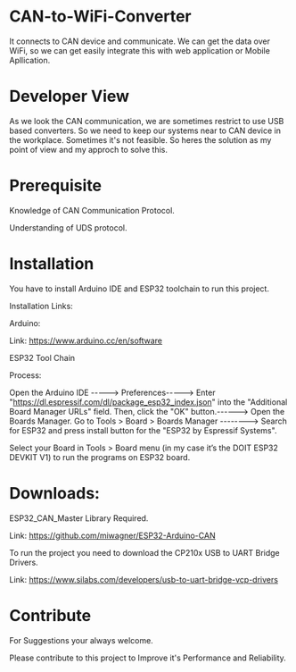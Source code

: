 # CAN-to-WiFi-Converter

It connects to CAN device and communicate. We can get the data over WiFi, so we can get easily integrate this with web application or Mobile Apllication.

# Developer View

As we look the CAN communication, we are sometimes restrict to use USB based converters. So we need to keep our systems near to CAN device in the workplace. Sometimes it's not feasible. So heres the solution as my point of view and my approch to solve this.

# Prerequisite
Knowledge of CAN Communication Protocol.

Understanding of UDS protocol.

# Installation

You have to install Arduino IDE and ESP32 toolchain to run this project.

Installation Links:

Arduino:

Link: https://www.arduino.cc/en/software

ESP32 Tool Chain

Process:

Open the Arduino IDE -----> Preferences-----> Enter "https://dl.espressif.com/dl/package_esp32_index.json" into the "Additional Board Manager URLs" field. Then, click the "OK" button.------> Open the Boards Manager. Go to Tools > Board > Boards Manager --------> Search for ESP32 and press install button for the "ESP32 by Espressif Systems".

Select your Board in Tools > Board menu (in my case it’s the DOIT ESP32 DEVKIT V1) to run the programs on ESP32 board.

# Downloads:
ESP32_CAN_Master Library Required.

Link: https://github.com/miwagner/ESP32-Arduino-CAN

To run the project you need to download the CP210x USB to UART Bridge Drivers.

Link: https://www.silabs.com/developers/usb-to-uart-bridge-vcp-drivers

# Contribute

For Suggestions your always welcome.

Please contribute to this project to Improve it's Performance and Reliability.

